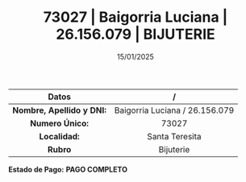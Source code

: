 ﻿---
title: 73027 | Baigorria Luciana | 26.156.079 | BIJUTERIE
date: 15/01/2025
draft: false
tags: ['santa-teresita', 'titular', 'bijuterie']
---

|          **Datos**          |  /  |
|:---------------------------:|:---:|
| **Nombre, Apellido y DNI:** | Baigorria Luciana / 26.156.079 |
|      **Numero Único:**      | 73027 |
|        **Localidad:**       | Santa Teresita |
|          **Rubro**          | Bijuterie |

**Estado de Pago:** **PAGO COMPLETO**
